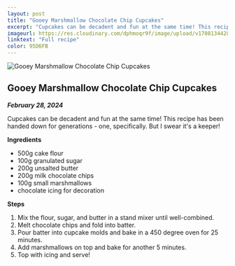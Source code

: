 ```yaml
---
layout: post
title: "Gooey Marshmallow Chocolate Chip Cupcakes"
excerpt: "Cupcakes can be decadent and fun at the same time! This recipe has been handed down for generations - one, specifically. But I swear it's a keeper!"
imageurl: https://res.cloudinary.com/dphmoqr9f/image/upload/v1708134428/Katelyn%20Smith%20Bakes/chocolate-marshmallow-cupcakes.jpg
linktext: "Full recipe"
color: 95D6FB
---
```


![Gooey Marshmallow Chocolate Chip Cupcakes](https://res.cloudinary.com/dphmoqr9f/image/upload/v1708134428/Katelyn%20Smith%20Bakes/chocolate-marshmallow-cupcakes.jpg "Gooey Marshmallow Chocolate Chip Cupcakes")

## Gooey Marshmallow Chocolate Chip Cupcakes

**_February 28, 2024_**

Cupcakes can be decadent and fun at the same time! This recipe has been handed down for generations - one, specifically. But I swear it's a keeper!

**Ingredients**

- 500g cake flour
- 100g granulated sugar
- 200g unsalted butter
- 200g milk chocolate chips
- 100g small marshmallows
- chocolate icing for decoration

**Steps**

1. Mix the flour, sugar, and butter in a stand mixer until well-combined.
2. Melt chocolate chips and fold into batter.
3. Pour batter into cupcake molds and bake in a 450 degree oven for 25 minutes.
4. Add marshmallows on top and bake for another 5 minutes.
5. Top with icing and serve!
